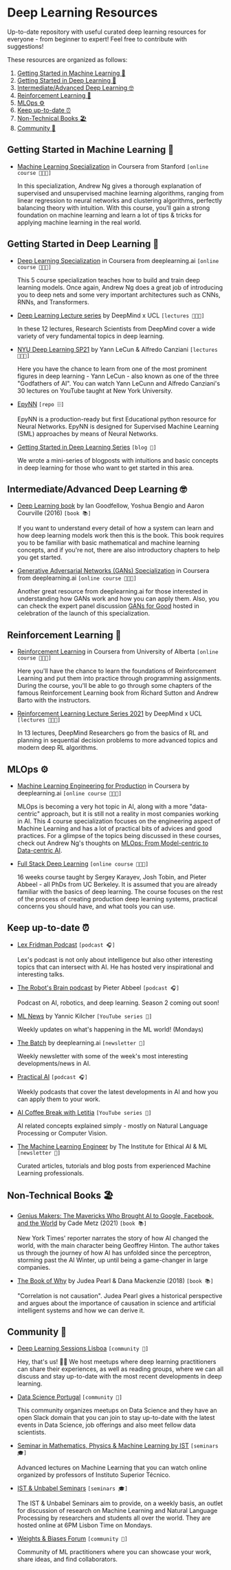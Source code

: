 # Deep Learning Resources
Up-to-date repository with useful curated deep learning resources for everyone - from beginner to expert! Feel free to contribute with suggestions!

These resources are organized as follows:

1. [Getting Started in Machine Learning 👶](#getting_started_in_ml)
2. [Getting Started in Deep Learning 💫](#getting_started_in_dl)
3. [Intermediate/Advanced Deep Learning 🤓](#adv_dl)
4. [Reinforcement Learning 🤖](#rl)
5. [MLOps ⚙️](#mlops)
6. [Keep up-to-date ⏰](#update)
7. [Non-Technical Books 🏖](#books)
8. [Community 🤗](#community)

<a name="getting_started_in_ml"></a>
## Getting Started in Machine Learning 👶

- [Machine Learning Specialization](https://www.coursera.org/learn/machine-learning) in Coursera from Stanford `[online course 👩🏻‍💻]`

     In this specialization, Andrew Ng gives a thorough explanation of supervised and unsupervised machine learning algorithms, ranging from linear regression to neural networks and clustering algorithms, perfectly balancing theory with intuition. With this course, you'll gain a strong foundation on machine learning and learn a lot of tips & tricks for applying machine learning in the real world.

<a name="getting_started_in_dl"></a>
## Getting Started in Deep Learning 💫
- [Deep Learning Specialization](https://www.coursera.org/specializations/deep-learning) in Coursera from deeplearning.ai `[online course 👩🏻‍💻]`
  
    This 5 course specialization teaches how to build and train deep learning models. Once again, Andrew Ng does a great job of introducing you to deep nets and some very important architectures such as CNNs, RNNs, and Transformers.
    
- [Deep Learning Lecture series](https://deepmind.com/learning-resources/deep-learning-lecture-series-2020) by DeepMind x UCL `[lectures 👨🏻‍🏫]`

    In these 12 lectures, Research Scientists from DeepMind cover a wide variety of very fundamental topics in deep learning.
    
    
- [NYU Deep Learning SP21](http://bit.ly/DLSP21-YouTube) by Yann LeCun & Alfredo Canziani `[lectures 👨🏻‍🏫]`

    Here you have the chance to learn from one of the most prominent figures in deep learning - Yann LeCun - also known as one of the three "Godfathers of AI". You can watch Yann LeCunn and Alfredo Canziani's 30 lectures on YouTube taught at New York University. 

    
- [EpyNN](https://epynn.net/) `[repo 🗄]`

    EpyNN is a production-ready but first Educational python resource for Neural Networks. EpyNN is designed for Supervised Machine Learning (SML) approaches by means of Neural Networks.
    
<a name="adv_dl"></a>

- [Getting Started in Deep Learning Series](https://medium.com/deep-learning-sessions-lisboa) `[blog 📝]`

     We wrote a mini-series of blogposts with intuitions and basic concepts in deep learning for those who want to get started in this area.

## Intermediate/Advanced Deep Learning 🤓
- [Deep Learning book](https://www.deeplearningbook.org) by Ian Goodfellow, Yoshua Bengio and Aaron Courville (2016) `[book 📚]`

    If you want to understand every detail of how a system can learn and how deep learning models work then this is the book. This book requires you to be familiar with basic mathematical and machine learning concepts, and if you're not, there are also introductory chapters to help you get started.
    
- [Generative Adversarial Networks (GANs) Specialization](https://www.coursera.org/specializations/generative-adversarial-networks-gans) in Coursera from deeplearning.ai `[online course 👩🏻‍💻]`
    
    Another great resource from deeplearning.ai for those interested in understanding how GANs work and how you can apply them. Also, you can check the expert panel discussion [GANs for Good](https://youtu.be/9d4jmPmTWmc) hosted in celebration of the launch of this specialization.
    

<a name="rl"></a>
## Reinforcement Learning 🤖

- [Reinforcement Learning](https://www.coursera.org/specializations/reinforcement-learning) in Coursera from University of Alberta `[online course 👩🏻‍💻]`

    Here you'll have the chance to learn the foundations of Reinforcement Learning and put them into practice through programming assignments. During the course, you'll be able to go through some chapters of the famous Reinforcement Learning book from Richard Sutton and Andrew Barto with the instructors.
    
- [Reinforcement Learning Lecture Series 2021](https://deepmind.com/learning-resources/reinforcement-learning-series-2021) by DeepMind x UCL `[lectures 👨🏻‍🏫]`

    In 13 lectures, DeepMind Researchers go from the basics of RL and planning in sequential decision problems to more advanced topics and modern deep RL algorithms.
    
    
<a name="mlops"></a>
## MLOps ⚙️
- [Machine Learning Engineering for Production](https://www.coursera.org/specializations/machine-learning-engineering-for-production-mlops) in Coursera by deeplearning.ai `[online course 👩🏻‍💻]`

    MLOps is becoming a very hot topic in AI, along with a more "data-centric" approach, but it is still not a reality in most companies working in AI. This 4 course specialization focuses on the engineering aspect of Machine Learning and has a lot of practical bits of advices and good practices. For a glimpse of the topics being discussed in these courses, check out Andrew Ng's thoughts on [MLOps: From Model-centric to Data-centric AI](https://youtu.be/06-AZXmwHjo). 

- [Full Stack Deep Learning](https://fullstackdeeplearning.com) `[online course 👩🏻‍💻]`

    16 weeks course taught by Sergey Karayev, Josh Tobin, and Pieter Abbeel - all PhDs from UC Berkeley. It is assumed that you are already familiar with the basics of deep learning. The course focuses on the rest of the process of creating production deep learning systems, practical concerns you should have, and what tools you can use. 
    
    
<a name="update"></a>
## Keep up-to-date ⏰
- [Lex Fridman Podcast](https://lexfridman.com/podcast) `[podcast 🎧]` 

    Lex's podcast is not only about intelligence but also other interesting topics that can intersect with AI. He has hosted very inspirational and interesting talks.
    
    
- [The Robot's Brain podcast](https://www.therobotbrains.ai) by Pieter Abbeel `[podcast 🎧]` 

    Podcast on AI, robotics, and deep learning. Season 2 coming out soon! 
    
- [ML News](https://www.youtube.com/channel/UCZHmQk67mSJgfCCTn7xBfew) by Yannic Kilcher `[YouTube series 🎥]`

    Weekly updates on what's happening in the ML world! (Mondays)
    
- [The Batch](https://read.deeplearning.ai/the-batch) by deeplearning.ai `[newsletter 📰]`

    Weekly newsletter with some of the week's most interesting developments/news in AI.
    
- [Practical AI](https://changelog.com/practicalai) `[podcast 🎧]` 

    Weekly podcasts that cover the latest developments in AI and how you can apply them to your work.
    
- [AI Coffee Break with Letitia](https://www.youtube.com/c/AICoffeeBreak/videos) `[YouTube series 🎥]`

     AI related concepts explained simply - mostly on Natural Language Processing or Computer Vision.
    
- [The Machine Learning Engineer](https://ethical.institute/mle.html) by The Institute for Ethical AI & ML `[newsletter 📰]`
     
     Curated articles, tutorials and blog posts from experienced Machine Learning professionals.
     

<a name="books"></a>
## Non-Technical Books 🏖
- [Genius Makers: The Mavericks Who Brought AI to Google, Facebook, and the World](https://www.amazon.com/Genius-Makers-Mavericks-Brought-Facebook/dp/1524742678) by Cade Metz (2021) `[book 📚]`

    New York Times' reporter narrates the story of how AI changed the world, with the main character being Geoffrey Hinton. The author takes us through the journey of how AI has unfolded since the perceptron, storming past the AI Winter, up until being a game-changer in large companies.

- [The Book of Why](https://www.amazon.com/Book-Why-Science-Cause-Effect/dp/046509760X) by Judea Pearl & Dana Mackenzie (2018) `[book 📚]`

    "Correlation is not causation". Judea Pearl gives a historical perspective and argues about the importance of causation in science and artificial intelligent systems and how we can derive it.


<a name="community"></a>
## Community 🤗
- [Deep Learning Sessions Lisboa](https://www.meetup.com/pt-BR/Deep-Learning-Sessions-Lisboa) `[community 👥]`
     
     Hey, that's us! 👋🏼 We host meetups where deep learning practitioners can share their experiences, as well as reading groups, where we can all discuss and stay up-to-date with the most recent developments in deep learning.
     
- [Data Science Portugal](https://www.datascienceportugal.com) `[community 👥]`

     This community organizes meetups on Data Science and they have an open Slack domain that you can join to stay up-to-date with the latest events in Data Science, job offerings and also meet fellow data scientists. 
     
- [Seminar in Mathematics, Physics & Machine Learning by IST](https://mpml.tecnico.ulisboa.pt) `[seminars 🎓]`

     Advanced lectures on Machine Learning that you can watch online organized by professors of Instituto Superior Técnico.
     
- [IST & Unbabel Seminars](https://ist-unbabel-seminars.github.io/) `[seminars 🎓]`

    The IST & Unbabel Seminars aim to provide, on a weekly basis, an outlet for discussion of research on Machine Learning and Natural Language Processing by researchers and students all over the world. They are hosted online at 6PM Lisbon Time on Mondays.
     

- [Weights & Biases Forum](https://wandb.ai/site/ml-community) `[community 👥]`

    Community of ML practitioners where you can showcase your work, share ideas, and find collaborators.
    
